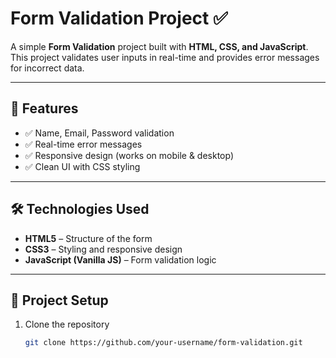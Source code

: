 # Form Validation Project ✅

A simple **Form Validation** project built with **HTML, CSS, and JavaScript**.  
This project validates user inputs in real-time and provides error messages for incorrect data.

---

## 🚀 Features
- ✅ Name, Email, Password validation  
- ✅ Real-time error messages  
- ✅ Responsive design (works on mobile & desktop)  
- ✅ Clean UI with CSS styling  

---

## 🛠️ Technologies Used
- **HTML5** – Structure of the form  
- **CSS3** – Styling and responsive design  
- **JavaScript (Vanilla JS)** – Form validation logic  

---



## 📂 Project Setup

1. Clone the repository  
   ```bash
   git clone https://github.com/your-username/form-validation.git
